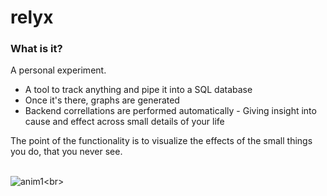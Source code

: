 # relyx

### What is it?

A personal experiment.

- A tool to track anything and pipe it into a SQL database
- Once it's there, graphs are generated
- Backend correllations are performed automatically - Giving insight into cause and effect across small details of your life

The point of the functionality is to visualize the effects of the small things you do, that you never see.
<br><br>

![anim1](https://github.com/eagleEggs/relyx/blob/master/screenShots/relyx_designDraft.png?)<br>

